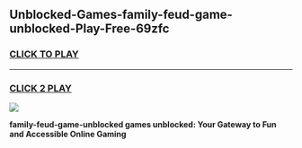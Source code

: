 
## Unblocked-Games-family-feud-game-unblocked-Play-Free-69zfc
<h3>
<a href="https://premium76.site?title=family-feud-game-unblocked&ref=09A">CLICK TO PLAY</a></h3>
<hr>

<h3>
<a href="https://premium76.site?title=family-feud-game-unblocked&ref=09A">CLICK 2 PLAY</a>
  
</h3>

<a href="https://premium76.site?title=family-feud-game-unblocked&ref=09A"><img src="https://clearcache.store/games.png"></a>


**family-feud-game-unblocked games unblocked: Your Gateway to Fun and Accessible Online Gaming**
